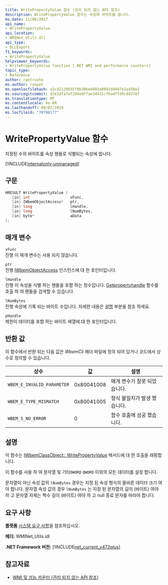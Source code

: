 ```yaml
---
title: WritePropertyValue 함수 (관리 되지 않는 API 참조)
description: WritePropertyValue 함수는 속성에 바이트를 씁니다.
ms.date: 11/06/2017
api_name:
- WritePropertyValue
api_location:
- WMINet_Utils.dll
api_type:
- DLLExport
f1_keywords:
- WritePropertyValue
helpviewer_keywords:
- WritePropertyValue function [.NET WMI and performance counters]
topic_type:
- Reference
author: rpetrusha
ms.author: ronpet
ms.openlocfilehash: a3c42129835f9b30bed493a0992d49d7e2a458e2
ms.sourcegitcommit: d2e1dfa7ef2d4e9ffae3d431cf6a4ffd9c8d378f
ms.translationtype: MT
ms.contentlocale: ko-KR
ms.lasthandoff: 09/07/2019
ms.locfileid: "70798177"
---
```

# <a name="writepropertyvalue-function"></a>WritePropertyValue 함수
지정된 수의 바이트를 속성 핸들로 식별되는 속성에 씁니다.

[!INCLUDE[internalonly-unmanaged](../../../../includes/internalonly-unmanaged.md)]
    
## <a name="syntax"></a>구문  
  
```cpp  
HRESULT WritePropertyValue (
   [in] int                  vFunc, 
   [in] IWbemObjectAccess*   ptr, 
   [in] long                 lHandle,
   [in] long                 lNumBytes,
   [in] byte*                aData
); 
```  

## <a name="parameters"></a>매개 변수

`vFunc`  
진행 이 매개 변수는 사용 되지 않습니다.

`ptr`  
진행 [IWbemObjectAccess](/windows/desktop/api/wbemcli/nn-wbemcli-iwbemobjectaccess) 인스턴스에 대 한 포인터입니다.

`lHandle`  
진행 이 속성을 식별 하는 핸들을 포함 하는 정수입니다. [Getpropertyhandle](getpropertyhandle.md) 함수를 호출 하 여 핸들을 검색할 수 있습니다.   

`lNumBytes`  
진행 속성에 기록 되는 바이트 수입니다. 자세한 내용은 [설명](#remarks) 부분을 참조 하세요.

`pHandle`   
제한이 데이터를 포함 하는 바이트 배열에 대 한 포인터입니다.

## <a name="return-value"></a>반환 값

이 함수에서 반환 되는 다음 값은 *WbemCli* 헤더 파일에 정의 되어 있거나 코드에서 상수로 정의할 수 있습니다.

|상수  |값  |설명  |
|---------|---------|---------|
|`WBEM_E_INVALID_PARAMETER` | 0x80041008 | 매개 변수가 잘못 되었습니다. |
|`WBEM_E_TYPE_MISMATCH` | 0x80041005 | 형식 불일치가 발생 했습니다. |
|`WBEM_S_NO_ERROR` | 0 | 함수 호출에 성공 했습니다.  |
  
## <a name="remarks"></a>설명

이 함수는 [IWbemClassObject:: WritePropertyValue](/windows/desktop/api/wbemcli/nf-wbemcli-iwbemobjectaccess-writepropertyvalue) 메서드에 대 한 호출을 래핑합니다.

이 함수를 사용 하 여 문자열 및 기타`DWORD` `QWORD` 이외의 모든 데이터를 설정 합니다.

문자열이 아닌 속성 값의 `lNumBytes` 경우는 지정 된 속성 형식의 올바른 데이터 크기 여야 합니다. 문자열 속성 값의 경우 `lNumBytes` 는 지정 된 문자열의 길이 (바이트) 여야 하 고 문자열 자체는 짝수 길이 (바이트) 여야 하 고 null 종료 문자를 따라야 합니다.

## <a name="requirements"></a>요구 사항  
**플랫폼** [시스템 요구 사항](../../get-started/system-requirements.md)을 참조하십시오.  
  
 **헤더:** WMINet_Utils.idl  
  
 **.NET Framework 버전:** [!INCLUDE[net_current_v472plus](../../../../includes/net-current-v472plus.md)]  
  
## <a name="see-also"></a>참고자료

- [WMI 및 성능 카운터 (관리 되지 않는 API 참조)](index.md)
